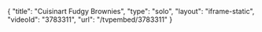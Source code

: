 {
    "title": "Cuisinart Fudgy Brownies",
    "type": "solo",
    "layout": "iframe-static",
    "videoId": "3783311",
    "url": "\/tvpembed\/3783311"
}